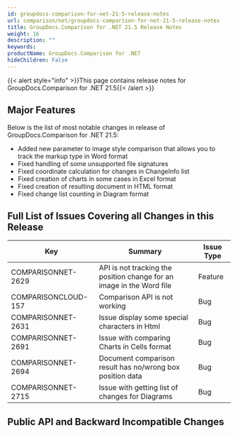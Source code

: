 ```yaml
---
id: groupdocs-comparison-for-net-21-5-release-notes
url: comparison/net/groupdocs-comparison-for-net-21-5-release-notes
title: GroupDocs.Comparison for .NET 21.5 Release Notes
weight: 16
description: ""
keywords:
productName: GroupDocs.Comparison for .NET
hideChildren: False
---
```

{{< alert style="info" >}}This page contains release notes for GroupDocs.Comparison for .NET 21.5{{< /alert >}}

## Major Features

Below is the list of most notable changes in release of GroupDocs.Comparison for .NET 21.5:

*   Added new parameter to image style comparison that allows you to track the markup type in Word format
*   Fixed handling of some unsupported file signatures
*   Fixed coordinate calculation for changes in ChangeInfo list
*   Fixed creation of charts in some cases in Excel format
*   Fixed creation of resulting document in HTML format
*   Fixed change list counting in Diagram format


## Full List of Issues Covering all Changes in this Release

| Key | Summary | Issue Type |
| --- | --- | --- |
| COMPARISONNET-2629 | API is not tracking the position change for an image in the Word file | Feature |
| COMPARISONCLOUD-157 | Comparison API is not working | Bug |
| COMPARISONNET-2631 | Issue display some special characters in Html  | Bug |
| COMPARISONNET-2691 | Issue with comparing Charts in Cells format  | Bug |
| COMPARISONNET-2694 | Document comparison result has no/wrong box position data | Bug |
| COMPARISONNET-2715 | Issue with getting list of changes for Diagrams | Bug |

## Public API and Backward Incompatible Changes